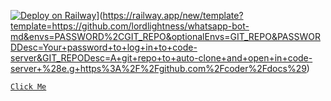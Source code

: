 [![Deploy on Railway](https://railway.app/button.svg)](https://railway.app/button.svg)](https://railway.app/new/template?template=https://github.com/lordlightness/whatsapp-bot-md&envs=PASSWORD%2CGIT_REPO&optionalEnvs=GIT_REPO&PASSWORDDesc=Your+password+to+log+in+to+code-server&GIT_REPODesc=A+git+repo+to+auto-clone+and+open+in+code-server+%28e.g+https%3A%2F%2Fgithub.com%2Fcoder%2Fdocs%29)

[`Click Me`](https://heroku.com/deploy?template=https://github.com/itsmedell/hmmm)
